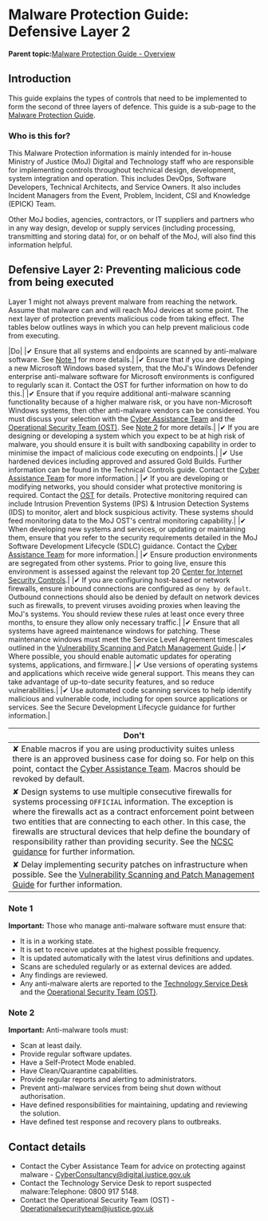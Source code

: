 # Malware Protection Guide: Defensive Layer 2

**Parent topic:**[Malware Protection Guide - Overview](malware-protection-guide-introduction.md)

## Introduction

This guide explains the types of controls that need to be implemented to form the second of three layers of defence. This guide is a sub-page to the [Malware Protection Guide](malware-protection-guide-introduction.md).

### Who is this for?

This Malware Protection information is mainly intended for in-house Ministry of Justice \(MoJ\) Digital and Technology staff who are responsible for implementing controls throughout technical design, development, system integration and operation. This includes DevOps, Software Developers, Technical Architects, and Service Owners. It also includes Incident Managers from the Event, Problem, Incident, CSI and Knowledge \(EPICK\) Team.

Other MoJ bodies, agencies, contractors, or IT suppliers and partners who in any way design, develop or supply services \(including processing, transmitting and storing data\) for, or on behalf of the MoJ, will also find this information helpful.

## Defensive Layer 2: Preventing malicious code from being executed

Layer 1 might not always prevent malware from reaching the network. Assume that malware can and will reach MoJ devices at some point. The next layer of protection prevents malicious code from taking effect. The tables below outlines ways in which you can help prevent malicious code from executing.

|Do|
|✔ Ensure that all systems and endpoints are scanned by anti-malware software. See [Note 1](#note-1) for more details.|
|✔ Ensure that if you are developing a new Microsoft Windows based system, that the MoJ's Windows Defender enterprise anti-malware software for Microsoft environments is configured to regularly scan it. Contact the OST for further information on how to do this.|
|✔ Ensure that if you require additional anti-malware scanning functionality because of a higher malware risk, or you have non-Microsoft Windows systems, then other anti-malware vendors can be considered. You must discuss your selection with the [Cyber Assistance Team](#contact-details) and the [Operational Security Team \(OST\)](#contact-details). See [Note 2](#note-2) for more details.|
|✔ If you are designing or developing a system which you expect to be at high risk of malware, you should ensure it is built with sandboxing capability in order to minimise the impact of malicious code executing on endpoints.|
|✔ Use hardened devices including approved and assured Gold Builds. Further information can be found in the Technical Controls guide. Contact the [Cyber Assistance Team](#contact-details) for more information.|
|✔ If you are developing or modifying networks, you should consider what protective monitoring is required. Contact the [OST](#contact-details) for details. Protective monitoring required can include Intrusion Prevention Systems \(IPS\) & Intrusion Detection Systems \(IDS\) to monitor, alert and block suspicious activity. These systems should feed monitoring data to the MoJ OST's central monitoring capability.|
|✔ When developing new systems and services, or updating or maintaining them, ensure that you refer to the security requirements detailed in the MoJ Software Development Lifecycle \(SDLC\) guidance. Contact the [Cyber Assistance Team](#contact-details) for more information.|
|✔ Ensure production environments are segregated from other systems. Prior to going live, ensure this environment is assessed against the relevant top 20 [Center for Internet Security Controls](https://www.cisecurity.org/cybersecurity-best-practices).|
|✔ If you are configuring host-based or network firewalls, ensure inbound connections are configured as `deny by default`. Outbound connections should also be denied by default on network devices such as firewalls, to prevent viruses avoiding proxies when leaving the MoJ's systems. You should review these rules at least once every three months, to ensure they allow only necessary traffic.|
|✔ Ensure that all systems have agreed maintenance windows for patching. These maintenance windows must meet the Service Level Agreement timescales outlined in the [Vulnerability Scanning and Patch Management Guide](vulnerability-scanning.md).|
|✔ Where possible, you should enable automatic updates for operating systems, applications, and firmware.|
|✔ Use versions of operating systems and applications which receive wide general support. This means they can take advantage of up-to-date security features, and so reduce vulnerabilities.|
|✔ Use automated code scanning services to help identify malicious and vulnerable code, including for open source applications or services. See the Secure Development Lifecycle guidance for further information.|

|Don't|
|-----|
|✘ Enable macros if you are using productivity suites unless there is an approved business case for doing so. For help on this point, contact the [Cyber Assistance Team](#contact-details). Macros should be revoked by default.|
|✘ Design systems to use multiple consecutive firewalls for systems processing `OFFICIAL` information. The exception is where the firewalls act as a contract enforcement point between two entities that are connecting to each other. In this case, the firewalls are structural devices that help define the boundary of responsibility rather than providing security. See the [NCSC guidance](https://www.ncsc.gov.uk/whitepaper/security-architecture-anti-patterns#section_5) for further information.|
|✘ Delay implementing security patches on infrastructure when possible. See the [Vulnerability Scanning and Patch Management Guide](vulnerability-scanning.md) for further information.|

### Note 1

**Important:** Those who manage anti-malware software must ensure that:

-   It is in a working state.
-   It is set to receive updates at the highest possible frequency.
-   It is updated automatically with the latest virus definitions and updates.
-   Scans are scheduled regularly or as external devices are added.
-   Any findings are reviewed.
-   Any anti-malware alerts are reported to the [Technology Service Desk](#contact-details) and the [Operational Security Team \(OST\)](#contact-details).

### Note 2

**Important:** Anti-malware tools must:

-   Scan at least daily.
-   Provide regular software updates.
-   Have a Self-Protect Mode enabled.
-   Have Clean/Quarantine capabilities.
-   Provide regular reports and alerting to administrators.
-   Prevent anti-malware services from being shut down without authorisation.
-   Have defined responsibilities for maintaining, updating and reviewing the solution.
-   Have defined test response and recovery plans to outbreaks.

## Contact details

-   Contact the Cyber Assistance Team for advice on protecting against malware - [CyberConsultancy@digital.justice.gov.uk](mailto:CyberConsultancy@digital.justice.gov.uk)
-   Contact the Technology Service Desk to report suspected malware:Telephone: 0800 917 5148.
-   Contact the Operational Security Team \(OST\) - [Operationalsecurityteam@justice.gov.uk](mailto:Operationalsecurityteam@justice.gov.uk)

